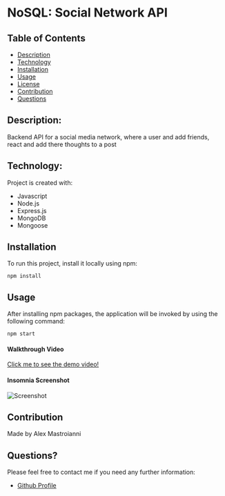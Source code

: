 # NoSQL: Social Network API

## Table of Contents

- [Description](#description)
- [Technology](#Technology)
- [Installation](#installation)
- [Usage](#usage)
- [License](#license)
- [Contribution](#contribution)
- [Questions](#questions)

## Description:

Backend API for a social media network, where a user and add friends, react and add there thoughts to a post

## Technology:

Project is created with:

- Javascript
- Node.js
- Express.js
- MongoDB
- Mongoose

## Installation

To run this project, install it locally using npm:

```
npm install
```

## Usage

After installing npm packages, the application will be invoked by using the following command:

```
npm start
```

#### Walkthrough Video

[Click me to see the demo video!](https://www.awesomescreenshot.com/video/8271915?key=4160443a4094cf7c0af7d25991652853)

#### Insomnia Screenshot

![Screenshot](./screenshot/insomnia.png)

## Contribution

Made by Alex Mastroianni

## Questions?

Please feel free to contact me if you need any further information:

- [Github Profile](https://github.com/alexmastroianni)
